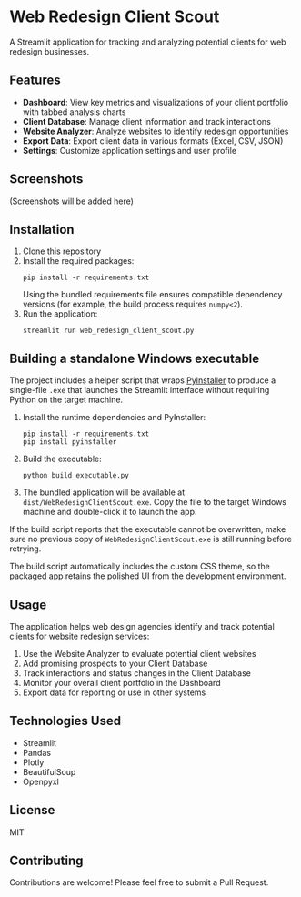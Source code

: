 # Web Redesign Client Scout

A Streamlit application for tracking and analyzing potential clients for web redesign businesses.

## Features

- **Dashboard**: View key metrics and visualizations of your client portfolio with tabbed analysis charts
- **Client Database**: Manage client information and track interactions
- **Website Analyzer**: Analyze websites to identify redesign opportunities
- **Export Data**: Export client data in various formats (Excel, CSV, JSON)
- **Settings**: Customize application settings and user profile

## Screenshots

(Screenshots will be added here)

## Installation

1. Clone this repository
2. Install the required packages:
   ```
   pip install -r requirements.txt
   ```
   Using the bundled requirements file ensures compatible dependency versions
   (for example, the build process requires `numpy<2`).
3. Run the application:
   ```
   streamlit run web_redesign_client_scout.py
   ```

## Building a standalone Windows executable

The project includes a helper script that wraps [PyInstaller](https://pyinstaller.org) to produce a single-file `.exe` that launches the Streamlit interface without requiring Python on the target machine.

1. Install the runtime dependencies and PyInstaller:
   ```
   pip install -r requirements.txt
   pip install pyinstaller
   ```
2. Build the executable:
   ```
   python build_executable.py
   ```
3. The bundled application will be available at `dist/WebRedesignClientScout.exe`. Copy the file to the target Windows machine and double-click it to launch the app.

If the build script reports that the executable cannot be overwritten, make sure
no previous copy of `WebRedesignClientScout.exe` is still running before
retrying.

The build script automatically includes the custom CSS theme, so the packaged app retains the polished UI from the development environment.

## Usage

The application helps web design agencies identify and track potential clients for website redesign services:

1. Use the Website Analyzer to evaluate potential client websites
2. Add promising prospects to your Client Database
3. Track interactions and status changes in the Client Database
4. Monitor your overall client portfolio in the Dashboard
5. Export data for reporting or use in other systems

## Technologies Used

- Streamlit
- Pandas
- Plotly
- BeautifulSoup
- Openpyxl

## License

MIT

## Contributing

Contributions are welcome! Please feel free to submit a Pull Request.
